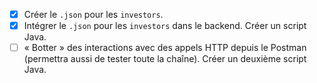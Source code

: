 - [x] Créer le `.json` pour les `investors`.
- [x] Intégrer le `.json` pour les `investors` dans le backend. Créer un script Java.
- [ ] « Botter » des interactions avec des appels HTTP depuis le Postman (permettra aussi de tester toute la chaîne). Créer un deuxième script Java.
